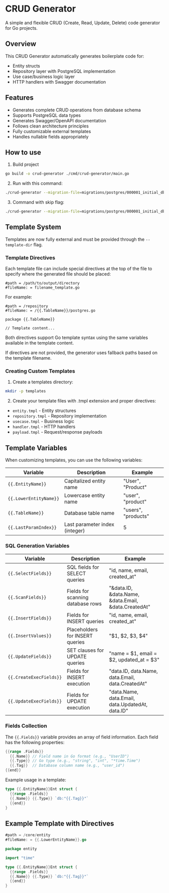 # CRUD Generator

A simple and flexible CRUD (Create, Read, Update, Delete) code generator for Go projects.

## Overview

This CRUD Generator automatically generates boilerplate code for:

- Entity structs
- Repository layer with PostgreSQL implementation
- Use case/business logic layer
- HTTP handlers with Swagger documentation

## Features

- Generates complete CRUD operations from database schema
- Supports PostgreSQL data types
- Generates Swagger/OpenAPI documentation
- Follows clean architecture principles
- Fully customizable external templates
- Handles nullable fields appropriately

## How to use

1. Build project

```bash
go build -o crud-generator ./cmd/crud-generator/main.go
```

2. Run with this command:

```bash
./crud-generator --migration-file=migrations/postgres/000001_initial_db_migration.up.sql --table="users" --template-dir="./templates"
```

3. Command with skip flag:

```bash
./crud-generator --migration-file=migrations/postgres/000001_initial_db_migration.up.sql --table="users" --template-dir="./templates" --skip-entity --skip-repository
```

## Template System

Templates are now fully external and must be provided through the `--template-dir` flag.

### Template Directives

Each template file can include special directives at the top of the file to specify where the generated file should be placed:

```
#path = /path/to/output/directory
#fileName: = filename_template.go
```

For example:

```
#path = /repository
#fileName: = /{{.TableName}}/postgres.go

package {{.TableName}}

// Template content...
```

Both directives support Go template syntax using the same variables available in the template content.

If directives are not provided, the generator uses fallback paths based on the template filename.

### Creating Custom Templates

1. Create a templates directory:

```bash
mkdir -p templates
```

2. Create your template files with .tmpl extension and proper directives:

- `entity.tmpl` - Entity structures
- `repository.tmpl` - Repository implementation
- `usecase.tmpl` - Business logic
- `handler.tmpl` - HTTP handlers
- `payload.tmpl` - Request/response payloads

## Template Variables

When customizing templates, you can use the following variables:

| Variable               | Description                    | Example             |
| ---------------------- | ------------------------------ | ------------------- |
| `{{.EntityName}}`      | Capitalized entity name        | "User", "Product"   |
| `{{.LowerEntityName}}` | Lowercase entity name          | "user", "product"   |
| `{{.TableName}}`       | Database table name            | "users", "products" |
| `{{.LastParamIndex}}`  | Last parameter index (integer) | 5                   |

### SQL Generation Variables

| Variable                | Description                       | Example                                              |
| ----------------------- | --------------------------------- | ---------------------------------------------------- |
| `{{.SelectFields}}`     | SQL fields for SELECT queries     | "id, name, email, created_at"                        |
| `{{.ScanFields}}`       | Fields for scanning database rows | "&data.ID, &data.Name, &data.Email, &data.CreatedAt" |
| `{{.InsertFields}}`     | Fields for INSERT queries         | "id, name, email, created_at"                        |
| `{{.InsertValues}}`     | Placeholders for INSERT queries   | "$1, $2, $3, $4"                                     |
| `{{.UpdateFields}}`     | SET clauses for UPDATE queries    | "name = $1, email = $2, updated_at = $3"             |
| `{{.CreateExecFields}}` | Fields for INSERT execution       | "data.ID, data.Name, data.Email, data.CreatedAt"     |
| `{{.UpdateExecFields}}` | Fields for UPDATE execution       | "data.Name, data.Email, data.UpdatedAt, data.ID"     |

### Fields Collection

The `{{.Fields}}` variable provides an array of field information. Each field has the following properties:

```go
{{range .Fields}}
  {{.Name}} // Field name in Go format (e.g., "UserID")
  {{.Type}} // Go type (e.g., "string", "int", "*time.Time")
  {{.Tag}}  // Database column name (e.g., "user_id")
{{end}}
```

Example usage in a template:

```go
type {{.EntityName}}Ent struct {
  {{range .Fields}}
  {{.Name}} {{.Type}} `db:"{{.Tag}}"`
  {{end}}
}
```

## Example Template with Directives

```go
#path = /core/entity
#fileName: = {{.LowerEntityName}}.go

package entity

import "time"

type {{.EntityName}}Ent struct {
  {{range .Fields}}
  {{.Name}} {{.Type}} `db:"{{.Tag}}"`
  {{end}}
}
```
